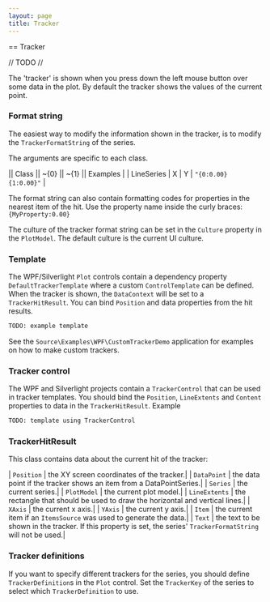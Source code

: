 ```yaml
---
layout: page
title: Tracker
---
```


== Tracker

// TODO //

The 'tracker' is shown when you press down the left mouse button over some data in the plot.
By default the tracker shows the values of the current point.


### Format string

The easiest way to modify the information shown in the tracker, is to modify the `TrackerFormatString` of the series.

The arguments are specific to each class.

|| Class || ~{0} || ~{1} || Examples |
| LineSeries | X | Y | `"{0:0.00} {1:0.00}"` |

The format string can also contain formatting codes for properties in the nearest item of the hit. Use the property name inside the curly braces: `{MyProperty:0.00}`

The culture of the tracker format string can be set in the `Culture` property in the `PlotModel`. The default culture is the current UI culture. 

### Template

The WPF/Silverlight `Plot` controls contain a dependency property `DefaultTrackerTemplate` where a custom `ControlTemplate` can be defined.
When the tracker is shown, the `DataContext` will be set to a `TrackerHitResult`. You can bind `Position` and data properties from the hit results. 

```xml
TODO: example template
```

See the `Source\Examples\WPF\CustomTrackerDemo` application for examples on how to make custom trackers.

### Tracker control
The WPF and Silverlight projects contain a `TrackerControl` that can be used in tracker templates.
You should bind the `Position`, `LineExtents` and `Content` properties to data in the `TrackerHitResult`.
Example

```xml
TODO: template using TrackerControl
```

### TrackerHitResult

This class contains data about the current hit of the tracker:

| `Position` | the XY screen coordinates of the tracker.|
| `DataPoint` | the data point if the tracker shows an item from a DataPointSeries.|
| `Series` | the current series.|
| `PlotModel` | the current plot model.|
| `LineExtents` | the rectangle that should be used to draw the horizontal and vertical lines.|
| `XAxis` | the current x axis.|
| `YAxis` | the current y axis.|
| `Item` | the current item if an `ItemsSource` was used to generate the data.|
| `Text` | the text to be shown in the tracker. If this property is set, the series' `TrackerFormatString` will not be used.|
 
### Tracker definitions

If you want to specify different trackers for the series, you should define `TrackerDefinition`s in the `Plot` control.
Set the `TrackerKey` of the series to select which `TrackerDefinition` to use.  
